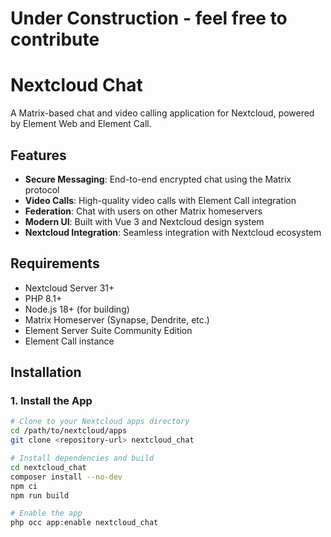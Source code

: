# Under Construction - feel free to contribute 

# Nextcloud Chat

A Matrix-based chat and video calling application for Nextcloud, powered by Element Web and Element Call.

## Features

- **Secure Messaging**: End-to-end encrypted chat using the Matrix protocol
- **Video Calls**: High-quality video calls with Element Call integration
- **Federation**: Chat with users on other Matrix homeservers
- **Modern UI**: Built with Vue 3 and Nextcloud design system
- **Nextcloud Integration**: Seamless integration with Nextcloud ecosystem

## Requirements

- Nextcloud Server 31+
- PHP 8.1+
- Node.js 18+ (for building)
- Matrix Homeserver (Synapse, Dendrite, etc.)
- Element Server Suite Community Edition
- Element Call instance

## Installation

### 1. Install the App

```bash
# Clone to your Nextcloud apps directory
cd /path/to/nextcloud/apps
git clone <repository-url> nextcloud_chat

# Install dependencies and build
cd nextcloud_chat
composer install --no-dev
npm ci
npm run build

# Enable the app
php occ app:enable nextcloud_chat
